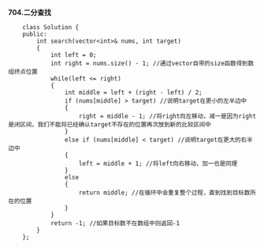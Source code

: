 **704.二分查找**
        
        class Solution {
        public:
            int search(vector<int>& nums, int target) 
            {
                int left = 0;
                int right = nums.size() - 1; //通过vector自带的size函数得到数组终点位置
                while(left <= right)
                {
                    int middle = left + (right - left) / 2;
                    if (nums[middle] > target) //说明target在更小的左半边中
                    {
                        right = middle - 1; //将right向左移动，减一是因为right是闭区间，我们不能将已经确认target不存在的位置再次放到新的比较区间中
                    }
                    else if (nums[middle] < target) //说明target在更大的右半边中
                    {
                        left = middle + 1; //将left向右移动，加一也是同理
                    }
                    else
                    {
                        return middle; //在循环中会重复整个过程，直到找到目标数所在的位置
                    }
                }
                return -1; //如果目标数不在数组中则返回-1
            }
        };
